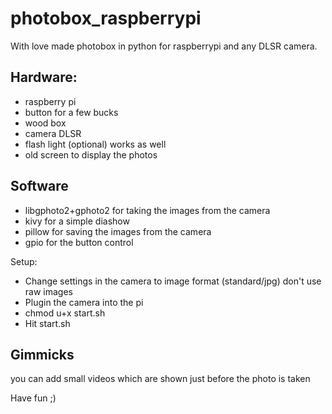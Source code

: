 # photobox_raspberrypi

With love made photobox in python for raspberrypi and any DLSR camera.

## Hardware:
- raspberry pi 
- button for a few bucks
- wood box 
- camera DLSR
- flash light (optional) works as well
- old screen to display  the photos

## Software
- libgphoto2+gphoto2 for taking the images from the camera
- kivy for a simple diashow
- pillow for saving the images from the camera
- gpio for the button control


Setup:
- Change settings in the camera to image format (standard/jpg) don't use raw images
- Plugin the camera into the pi
- chmod u+x start.sh
- Hit start.sh

## Gimmicks
you can add small videos which are shown just before the photo is taken

Have fun 
;)
